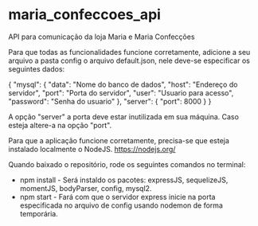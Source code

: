 # maria_confeccoes_api
API para comunicação da loja Maria e Maria Confecções

Para que todas as funcionalidades funcione corretamente, adicione a seu arquivo a pasta config o arquivo default.json, nele deve-se especificar os seguintes dados:

{
    "mysql": {
        "data": "Nome do banco de dados",
        "host": "Endereço do servidor",
        "port": "Porta do servidor",
        "user": "Usuario para acesso",
        "password": "Senha do usuario"
    },
    "server": {
        "port": 8000
    }
}

A opção "server" a porta deve estar inutilizada em sua máquina. Caso esteja altere-a na opção "port".

Para que a aplicação funcione corretamente, precisa-se que esteja instalado localmente o NodeJS.
https://nodejs.org/

Quando baixado o repositório, rode os seguintes comandos no terminal:
- npm install  -  Será instaldo os pacotes: expressJS, sequelizeJS, momentJS, bodyParser, config, mysql2.
- npm start  -  Fará com que o servidor express inicie na porta especificada no arquivo de config usando nodemon de forma temporária.
